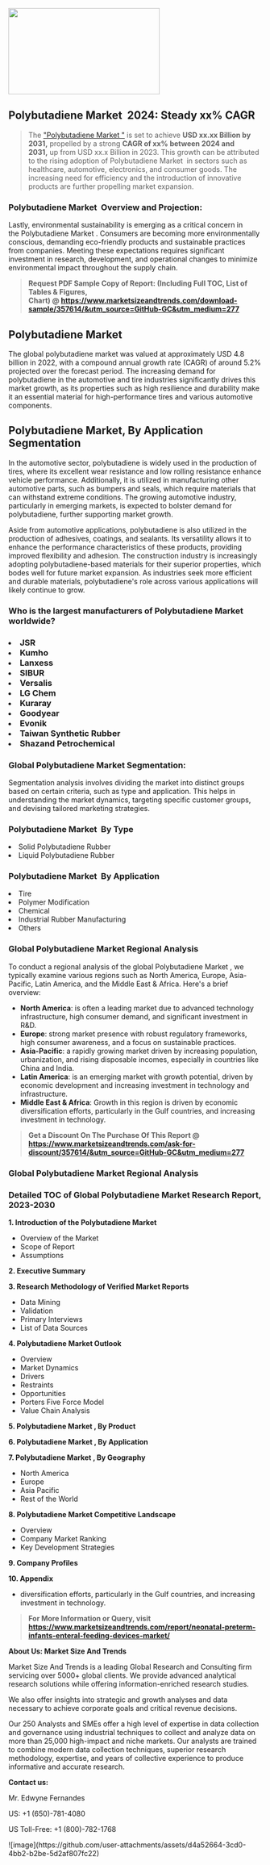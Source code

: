 <p><img class="alignnone size-medium wp-image-20088" src="https://ffe5etoiles.com/wp-content/uploads/2024/12/MST1-300x171.png" alt="" width="300" height="171" /></p><h2 id="ember46" class="ember-view reader-text-block__heading-2">Polybutadiene Market &nbsp;2024: Steady&nbsp;xx% CAGR</h2><blockquote id="ember47" class="ember-view reader-text-block__blockquote">The&nbsp;<a class="app-aware-link " href="https://www.marketsizeandtrends.com/download-sample/357614/&utm_source=GitHub-GC&utm_medium=277" target="_blank" data-test-app-aware-link="">"Polybutadiene Market "</a>&nbsp;is set to achieve&nbsp;<strong>USD&nbsp;xx.xx&nbsp;Billion by 2031,</strong>&nbsp;propelled by a strong&nbsp;<strong>CAGR of&nbsp;xx% between 2024 and 2031,</strong>&nbsp;up from USD xx.x Billion in 2023. This growth can be attributed to the rising adoption of&nbsp;Polybutadiene Market &nbsp;in sectors such as healthcare, automotive, electronics, and consumer goods. The increasing need for efficiency and the introduction of innovative products are further propelling market expansion.</blockquote><h3 id="ember48" class="ember-view reader-text-block__heading-3">Polybutadiene Market &nbsp;Overview and Projection:</h3><p id="ember49" class="ember-view reader-text-block__paragraph">Lastly, environmental sustainability is emerging as a critical concern in the&nbsp;Polybutadiene Market . Consumers are becoming more environmentally conscious, demanding eco-friendly products and sustainable practices from companies. Meeting these expectations requires significant investment in research, development, and operational changes to minimize environmental impact throughout the supply chain.</p><blockquote id="ember50" class="ember-view reader-text-block__blockquote"><strong>Request PDF Sample Copy of Report: (Including Full TOC, List of Tables &amp; Figures, Chart)&nbsp;@&nbsp;<strong><a href="https://www.marketsizeandtrends.com/download-sample/357614/&utm_source=GitHub-GC&utm_medium=277" target="_blank">https://www.marketsizeandtrends.com/download-sample/357614/&utm_source=GitHub-GC&utm_medium=277</a></strong></strong></blockquote><h3 class=""> <h2>Polybutadiene Market</h2><p>The global polybutadiene market was valued at approximately USD 4.8 billion in 2022, with a compound annual growth rate (CAGR) of around 5.2% projected over the forecast period. The increasing demand for polybutadiene in the automotive and tire industries significantly drives this market growth, as its properties such as high resilience and durability make it an essential material for high-performance tires and various automotive components.</p><h2>Polybutadiene Market, By Application Segmentation</h2><p>In the automotive sector, polybutadiene is widely used in the production of tires, where its excellent wear resistance and low rolling resistance enhance vehicle performance. Additionally, it is utilized in manufacturing other automotive parts, such as bumpers and seals, which require materials that can withstand extreme conditions. The growing automotive industry, particularly in emerging markets, is expected to bolster demand for polybutadiene, further supporting market growth.</p><p>Aside from automotive applications, polybutadiene is also utilized in the production of adhesives, coatings, and sealants. Its versatility allows it to enhance the performance characteristics of these products, providing improved flexibility and adhesion. The construction industry is increasingly adopting polybutadiene-based materials for their superior properties, which bodes well for future market expansion. As industries seek more efficient and durable materials, polybutadiene's role across various applications will likely continue to grow.</p></h3><h3 id="" class="">Who is the largest manufacturers of&nbsp;Polybutadiene Market  worldwide?</h3><h3 class=""></Li><Li>JSR</Li><Li> Kumho</Li><Li> Lanxess</Li><Li> SIBUR</Li><Li> Versalis</Li><Li> LG Chem</Li><Li> Kuraray</Li><Li> Goodyear</Li><Li> Evonik</Li><Li> Taiwan Synthetic Rubber</Li><Li> Shazand Petrochemical</h3><h3 id="ember53" class="ember-view reader-text-block__heading-3">Global&nbsp;Polybutadiene Market  Segmentation:</h3><p id="ember54" class="ember-view reader-text-block__paragraph">Segmentation analysis involves dividing the market into distinct groups based on certain criteria, such as type and application. This helps in understanding the market dynamics, targeting specific customer groups, and devising tailored marketing strategies.</p><h3 id="" class="">Polybutadiene Market &nbsp;By Type</h3><p></Li><Li>Solid Polybutadiene Rubber</Li><Li> Liquid Polybutadiene Rubber</p><h3 id="" class="">Polybutadiene Market &nbsp;By Application</h3><p class=""></Li><Li>Tire</Li><Li> Polymer Modification</Li><Li> Chemical</Li><Li> Industrial Rubber Manufacturing</Li><Li> Others</p><h3 id="ember62" class="ember-view reader-text-block__heading-3">Global Polybutadiene Market  Regional Analysis</h3><p id="ember63" class="ember-view reader-text-block__paragraph">To conduct a regional analysis of the global Polybutadiene Market , we typically examine various regions such as North America, Europe, Asia-Pacific, Latin America, and the Middle East &amp; Africa. Here's a brief overview:</p><ul><li><strong>North America</strong>: is often a leading market due to advanced technology infrastructure, high consumer demand, and significant investment in R&amp;D.</li><li><strong>Europe</strong>: strong market presence with robust regulatory frameworks, high consumer awareness, and a focus on sustainable practices.</li><li><strong>Asia-Pacific</strong>: a rapidly growing market driven by increasing population, urbanization, and rising disposable incomes, especially in countries like China and India.</li><li><strong>Latin America</strong>: is an emerging market with growth potential, driven by economic development and increasing investment in technology and infrastructure.</li><li><strong>Middle East &amp; Africa</strong>: Growth in this region is driven by economic diversification efforts, particularly in the Gulf countries, and increasing investment in technology.</li></ul><blockquote id="ember61" class="ember-view reader-text-block__blockquote"><strong>Get a Discount On The Purchase Of This Report @ <strong><a href="https://html-cleaner.com/" target="">https://www.marketsizeandtrends.com/ask-for-discount/357614/&utm_source=GitHub-GC&utm_medium=277</a></strong></strong></blockquote><h3 id="ember62" class="ember-view reader-text-block__heading-3">Global Polybutadiene Market  Regional Analysis</h3><h3 id="" class="">Detailed TOC of Global Polybutadiene Market  Research Report, 2023-2030</h3><p id="" class=""><strong>1. Introduction of the Polybutadiene Market </strong></p><ul><li>Overview of the Market</li><li>Scope of Report</li><li>Assumptions</li></ul><p id="" class=""><strong>2. Executive Summary</strong></p><p id="" class=""><strong>3. Research Methodology of Verified Market Reports</strong></p><ul><li>Data Mining</li><li>Validation</li><li>Primary Interviews</li><li>List of Data Sources</li></ul><p id="" class=""><strong>4. Polybutadiene Market  Outlook</strong></p><ul><li>Overview</li><li>Market Dynamics</li><li>Drivers</li><li>Restraints</li><li>Opportunities</li><li>Porters Five Force Model</li><li>Value Chain Analysis</li></ul><p id="" class=""><strong>5. Polybutadiene Market , By Product</strong></p><p id="" class=""><strong>6. Polybutadiene Market , By Application</strong></p><p id="" class=""><strong>7. Polybutadiene Market , By Geography</strong></p><ul><li>North America</li><li>Europe</li><li>Asia Pacific</li><li>Rest of the World</li></ul><p id="" class=""><strong>8. Polybutadiene Market  Competitive Landscape</strong></p><ul><li>Overview</li><li>Company Market Ranking</li><li>Key Development Strategies</li></ul><p id="" class=""><strong>9. Company Profiles</strong></p><p id="" class=""><strong>10. Appendix</strong></p><ul><li>diversification efforts, particularly in the Gulf countries, and increasing investment in technology.</li></ul><blockquote id="ember65" class="ember-view reader-text-block__blockquote"><strong>For More Information or Query, visit <strong><strong><a href="https://html-cleaner.com/" target="">https://www.marketsizeandtrends.com/report/neonatal-preterm-infants-enteral-feeding-devices-market/</a></strong></strong></strong></blockquote><p id="" class=""><strong>About Us: Market Size And Trends</strong></p><p id="" class="">Market Size And Trends is a leading Global Research and Consulting firm servicing over 5000+ global clients. We provide advanced analytical research solutions while offering information-enriched research studies.</p><p id="" class="">We also offer insights into strategic and growth analyses and data necessary to achieve corporate goals and critical revenue decisions.</p><p id="" class="">Our 250 Analysts and SMEs offer a high level of expertise in data collection and governance using industrial techniques to collect and analyze data on more than 25,000 high-impact and niche markets. Our analysts are trained to combine modern data collection techniques, superior research methodology, expertise, and years of collective experience to produce informative and accurate research.</p><p id="" class=""><strong>Contact us:</strong></p><p id="" class="">Mr. Edwyne Fernandes</p><p id="" class="">US: +1 (650)-781-4080</p><p id="" class="">US Toll-Free: +1 (800)-782-1768</p>
![image](https://github.com/user-attachments/assets/d4a52664-3cd0-4bb2-b2be-5d2af807fc22)
